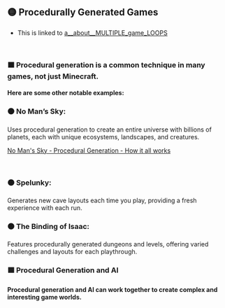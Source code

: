 ## 🟡 Procedurally Generated Games


- This is linked to [a__about__MULTIPLE_game_LOOPS](./a__about__MULTIPLE_game_LOOPS.md)

<br>

### 🟧 Procedural generation is a common technique in many games, not just Minecraft.

#### Here are some other notable examples:

### 🟤 No Man’s Sky:

Uses procedural generation to create an entire universe with billions of planets, each with unique ecosystems, landscapes, and creatures.

[No Man's Sky - Procedural Generation - How it all works](https://www.youtube.com/watch?v=AFISmcAigfY)

<br>


### 🟤 Spelunky:

Generates new cave layouts each time you play, providing a fresh experience with each run.

### 🟤 The Binding of Isaac:

Features procedurally generated dungeons and levels, offering varied challenges and layouts for each playthrough.


### 🟦 Procedural Generation and AI

#### Procedural generation and AI can work together to create complex and interesting game worlds.

